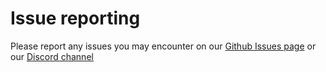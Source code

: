 ﻿<!--{"sort_order":4, "name": "issue-reporting", "label": "Issue reporting"}-->
# Issue reporting

Please report any issues you may encounter on our [Github Issues page](https://github.com/WebVella/WebVella-ERP/issues) or our [Discord channel](https://discord.gg/gxGnTGx)